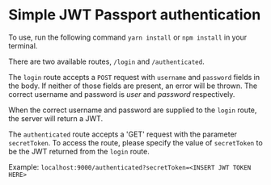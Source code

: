 # Simple JWT Passport authentication

To use, run the following command `yarn install` or `npm install` in your terminal.

There are two available routes, `/login` and `/authenticated`.

The `login` route accepts a `POST` request with `username` and `password` fields in the body. If neither of those fields are present, an error will be thrown. The correct username and password is _user_ and _password_ respectively.

When the correct username and password are supplied to the `login` route, the server will return a JWT.

The `authenticated` route accepts a 'GET' request with the parameter `secretToken`. To access the route, please specify the value of `secretToken` to be the JWT returned from the `login` route.

Example:
`localhost:9000/authenticated?secretToken=<INSERT JWT TOKEN HERE>`
